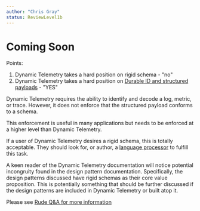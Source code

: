 ```yaml
---
author: "Chris Gray"
status: ReviewLevel1b
---
```


# Coming Soon

Points:
1. Dynamic Telemetry takes a hard position on rigid schema - "no"
1. Dynamic Telemetry takes a hard position on [Durable ID and structured payloads](./PositionPaper.DurableIds_StructuredPayloads.document.md) - "YES"

Dynamic Telemetry requires the ability to identify and decode a log, metric, or trace. However, it does not enforce that the structured payload conforms to a schema.

This enforcement is useful in many applications but needs to be enforced at a higher level than Dynamic Telemetry.

If a user of Dynamic Telemetry desires a rigid schema, this is totally acceptable. They should look for, or author, a [language processor](./Architecture.Components.Processor.Language.md) to fulfill this task.

A keen reader of the Dynamic Telemetry documentation will notice potential incongruity found in the design pattern documentation. Specifically, the design patterns discussed have rigid schemas as their core value proposition. This is potentially something that should be further discussed if the design patterns are included in Dynamic Telemetry or built atop it.

Please see [Rude Q&A for more information](./Rude_Q_and_A.md)
